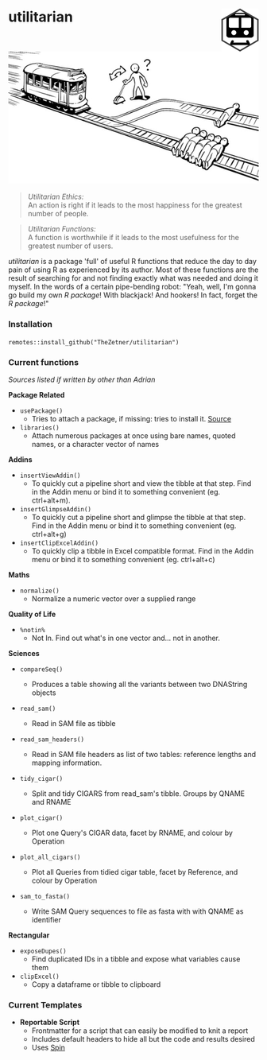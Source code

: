 # utilitarian <img src="man/figures/logo.png" align="right" />

![](man/figures/trolley.png "Trolley https://qph.fs.quoracdn.net/main-qimg-3b9c36fceab7d0170fb30e912f145287")

> *Utilitarian Ethics:*  
> An action is right if it leads to the most happiness for the greatest number of people.

> *Utilitarian Functions:*  
> A function is worthwhile if it leads to the most usefulness for the greatest number of users.

_utilitarian_ is a package 'full' of useful R functions that reduce the day to day pain of using R as experienced by its author. Most of these functions are the result of searching for and not finding exactly what was needed and doing it myself. In the words of a certain pipe-bending robot: "Yeah, well, I'm gonna go build my own *R package*! With blackjack! And hookers! In fact, forget the *R package*!"

### Installation

```remotes::install_github("TheZetner/utilitarian")```

### Current functions

_Sources listed if written by other than Adrian_

**Package Related**  

  * `usePackage()` 
      - Tries to attach a package, if missing: tries to install it. [Source](https://github.com/sussyfuss/usefulScripts)  
  * `libraries()`  
      - Attach numerous packages at once using bare names, quoted names, or a character vector of names  

**Addins**

  * `insertViewAddin()`  
      - To quickly cut a pipeline short and view the tibble at that step. Find in the Addin menu or bind it to something convenient (eg. ctrl+alt+m).
  * `insertGlimpseAddin()`  
      - To quickly cut a pipeline short and glimpse the tibble at that step. Find in the Addin menu or bind it to something convenient (eg. ctrl+alt+g)
  * `insertClipExcelAddin()`
      - To quickly clip a tibble in Excel compatible format. Find in the Addin menu or bind it to something convenient (eg. ctrl+alt+c)

**Maths**

  * `normalize()`
      - Normalize a numeric vector over a supplied range 

**Quality of Life**

  * `%notin%`
      - Not In. Find out what's in one vector and... not in another.
      
**Sciences**

  * `compareSeq()`
      - Produces a table showing all the variants between two DNAString objects
  
  * `read_sam()`
      - Read in SAM file as tibble
      
  * `read_sam_headers()`
      - Read in SAM file headers as list of two tables: reference lengths and mapping information. 
            
  * `tidy_cigar()`
      - Split and tidy CIGARS from read_sam's tibble. Groups by QNAME and RNAME
      
  * `plot_cigar()`
      - Plot one Query's CIGAR data, facet by RNAME, and colour by Operation

  * `plot_all_cigars()`
      - Plot all Queries from tidied cigar table, facet by Reference, and colour by Operation
      
  * `sam_to_fasta()`
      - Write SAM Query sequences to file as fasta with with QNAME as identifier

**Rectangular**

  * `exposeDupes()`
      - Find duplicated IDs in a tibble and expose what variables cause them
  * `clipExcel()`
      - Copy a dataframe or tibble to clipboard

### Current Templates

  * **Reportable Script**
      - Frontmatter for a script that can easily be modified to knit a report
      - Includes default headers to hide all but the code and results desired
      - Uses [Spin](https://bookdown.org/yihui/rmarkdown-cookbook/spin.html)
